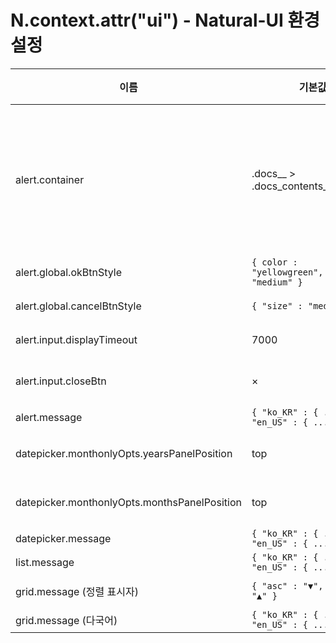 # N.context.attr("ui") - Natural-UI 환경설정

| 이름 | 기본값 | 필수 | 설명 |
|------|---------|----------|-------------|
| alert.container | .docs__ > .docs_contents__.visible__ | O | N.alert, N.popup 컴포넌트의 요소들이 저장될 요소를 jQuery Selector 문법으로 지정합니다. 특별한 경우가 아니면 N.context.attr("architecture").page.context 값과 같은 값을 정의해 주세요. [Documents](../docs-overview.md)(N.docs) 컴포넌트를 사용하면 따로 지정하지 않아도 되지만 그렇지 않은 경우에는 **반드시 지정**해야 합니다. SPA(Single Page Application)가 아니면 "body"로 설정해 주세요. |
| alert.global.okBtnStyle | `{ color : "yellowgreen", "size" : "medium" }` | X | N.alert의 확인 버튼 스타일. 버튼 컴포넌트의 옵션으로 지정합니다. |
| alert.global.cancelBtnStyle | `{ "size" : "medium" }` | X | N.alert의 취소 버튼 스타일. 버튼 컴포넌트의 옵션으로 지정합니다. |
| alert.input.displayTimeout | 7000 | O | context 옵션에 입력 요소를 지정했을 때 표시되는 메시지 다이얼로그의 표시 시간(ms). |
| alert.input.closeBtn | &times; | O | context 옵션에 입력 요소를 지정했을 때 표시되는 메시지 다이얼로그의 닫기 버튼 디자인, html 태그 입력 가능. |
| alert.message | `{ "ko_KR" : { ... }, "en_US" : { ... } }` | O | N.alert의 다국어 메시지. |
| datepicker.monthonlyOpts.yearsPanelPosition | top | O | monthonly 옵션이 true 일 때 연도 선택 요소의 위치를 지정합니다. "left" 나 "top"으로 설정해 주세요. |
| datepicker.monthonlyOpts.monthsPanelPosition | top | O | monthonly 옵션이 true 일 때 월 선택 요소의 위치를 지정합니다. "left" 나 "top"으로 설정해 주세요. |
| datepicker.message | `{ "ko_KR" : { ... }, "en_US" : { ... } }` | O | N.datepicker의 다국어 메시지. |
| list.message | `{ "ko_KR" : { ... }, "en_US" : { ... } }` | O | N.list의 다국어 메시지. |
| grid.message (정렬 표시자) | `{ "asc" : "▼", "desc" : "▲" }` | O | Sort 기능이 활성화되었을 때 정렬 방향 표시 구분자, HTML 태그를 입력해도 됩니다. |
| grid.message (다국어) | `{ "ko_KR" : { ... }, "en_US" : { ... } }` | O | N.grid의 다국어 메시지. |
